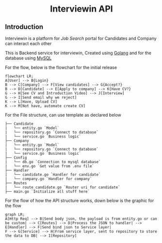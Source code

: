 <h1 align="center">Interviewin API</h1>

## Introduction  

Interviewin is a platform for _Job Search_ portal for Candidates and Company can interact each other  

This is Backend service for interviewin, Created using [Golang](https://go.dev/) and for the database using [MySQL](https://www.mysql.com/)  

For the flow, below is the flowchart for the initial release  

```mermaid
flowchart LR;
A[User] --> B{Login}
B --> C[Company] --> F[View candidates] --> G{Accept?}
B --> D[Candidate] --> E[Apply to company] --> K{Have CV?}
G --> H[See CV and Introduction Video] --> J[Interview]
G --> I[Send email why we reject]
K --> L[Have, Upload CV]
K --> M[Not have, automate create CV]
```

For the File structure, can use template as declared below  

```
├── Candidate
|   └── entity.go `Model`
|   └── repository.go `Connect to database`
|   └── service.go `Business logic`
├── Company
|   └── entity.go `Model`
|   └── repository.go `Connect to database`
|   └── service.go `Business logic`
├── Config
|   └── db.go `Connection to mysql database`
|   └── env.go `Get value from .env file`
├── Handler
|   └── candidate.go `Handler for candidate`
|   └── company.go `Handler for company`
├── Routes
|   └── route_candidate.go `Router uri for candidate`
├── main.go `Initialize all stuff here`
```

For the flow of how the API structure works, down below is the graphic for the flow  

```mermaid
graph LR;
A[Http Req] --> B|Send body json, the payload is from entity.go or can be custom| --> C[Routes] --> D|Process the JSON to handler| --> E[Handler] --> F|Send bind json to Service layer|
F --> G[Service] --> H|From service layer, sent to repository to store the data to DB| --> I[Repository]
```
